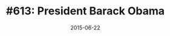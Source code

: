 ---
date:          "2015-06-22"
podcast:       "WTF with Marc Maron"
title:         "#613: President Barack Obama"
summary:       "A fantastic, down-to-earth and no-nonsense conversation between Marc Maron and Barack Obama. The human experience of what it's like being president, including: college, fitting in, race relations, gun violence, changing the status quo, disappointing your fans, comedians, fatherhood and overcoming fear. This episode gets at the heart of what I love most about podcasting: cutting through the pretense and the crap; letting the core of the conversation shine through."
url-audio:     "http://traffic.libsyn.com/wtfpod/WTF_-_EPISODE_613_PRESIDENT_BARACK_OBAMA.mp3"
url-web:       "http://www.wtfpod.com/podcast/episodes/episode_613_-_president_barack_obama"
timestamps:
 - time:       "0:00"
   notes:      "Intro. Marc sets it up."
 - time:       "4:19"
   notes:      "The conversation begins!"
---